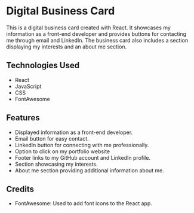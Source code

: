 
# Digital Business Card

This is a digital business card created with React. It showcases my information as a front-end developer and provides buttons for contacting me through email and LinkedIn. The business card also includes a section displaying my interests and an about me section.

## Technologies Used

- React
- JavaScript
- CSS
- FontAwesome

## Features

- Displayed information as a front-end developer.
- Email button for easy contact.
- LinkedIn button for connecting with me professionally.
- Option to click on my portfolio website
- Footer links to my GitHub account and LinkedIn profile.
- Section showcasing my interests.
- About me section providing additional information about me.


## Credits

- FontAwesome: Used to add font icons to the React app.
